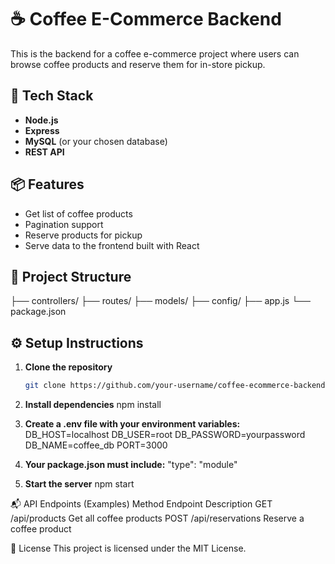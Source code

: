 # ☕ Coffee E-Commerce Backend

This is the backend for a coffee e-commerce project where users can browse coffee products and reserve them for in-store pickup.

## 🚀 Tech Stack

- **Node.js**
- **Express**
- **MySQL** (or your chosen database)
- **REST API**

## 📦 Features

- Get list of coffee products
- Pagination support
- Reserve products for pickup
- Serve data to the frontend built with React

## 📁 Project Structure
├── controllers/
├── routes/
├── models/
├── config/
├── app.js
└── package.json

## ⚙️ Setup Instructions

1. **Clone the repository**  
   ```bash
   git clone https://github.com/your-username/coffee-ecommerce-backend.git

2. **Install dependencies**
    npm install

3. **Create a .env file with your environment variables:**
    DB_HOST=localhost
    DB_USER=root
    DB_PASSWORD=yourpassword
    DB_NAME=coffee_db
    PORT=3000

4. **Your package.json must include:**
    "type": "module"

5. **Start the server**
    npm start


📬 API Endpoints (Examples)
Method	Endpoint	        Description
GET	    /api/products	    Get all coffee products
POST	/api/reservations	Reserve a coffee product


📝 License
This project is licensed under the MIT License.


